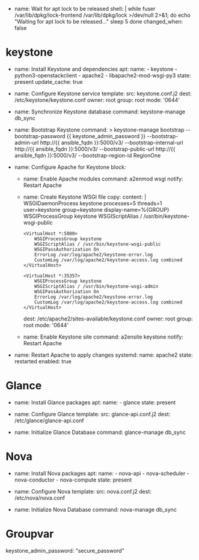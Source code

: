 - name: Wait for apt lock to be released
  shell: |
    while fuser /var/lib/dpkg/lock-frontend /var/lib/dpkg/lock >/dev/null 2>&1; do
      echo "Waiting for apt lock to be released..."
      sleep 5
    done
  changed_when: false


# keystone
- name: Install Keystone and dependencies
  apt:
    name:
      - keystone
      - python3-openstackclient
      - apache2
      - libapache2-mod-wsgi-py3
    state: present
    update_cache: true

- name: Configure Keystone service
  template:
    src: keystone.conf.j2
    dest: /etc/keystone/keystone.conf
    owner: root
    group: root
    mode: '0644'

- name: Synchronize Keystone database
  command: keystone-manage db_sync

- name: Bootstrap Keystone
  command: >
    keystone-manage bootstrap
    --bootstrap-password {{ keystone_admin_password }}
    --bootstrap-admin-url http://{{ ansible_fqdn }}:5000/v3/
    --bootstrap-internal-url http://{{ ansible_fqdn }}:5000/v3/
    --bootstrap-public-url http://{{ ansible_fqdn }}:5000/v3/
    --bootstrap-region-id RegionOne

- name: Configure Apache for Keystone
  block:
    - name: Enable Apache modules
      command: a2enmod wsgi
      notify: Restart Apache

    - name: Create Keystone WSGI file
      copy:
        content: |
          WSGIDaemonProcess keystone processes=5 threads=1 user=keystone group=keystone display-name=%{GROUP}
          WSGIProcessGroup keystone
          WSGIScriptAlias / /usr/bin/keystone-wsgi-public

          <VirtualHost *:5000>
              WSGIProcessGroup keystone
              WSGIScriptAlias / /usr/bin/keystone-wsgi-public
              WSGIPassAuthorization On
              ErrorLog /var/log/apache2/keystone-error.log
              CustomLog /var/log/apache2/keystone-access.log combined
          </VirtualHost>

          <VirtualHost *:35357>
              WSGIProcessGroup keystone
              WSGIScriptAlias / /usr/bin/keystone-wsgi-admin
              WSGIPassAuthorization On
              ErrorLog /var/log/apache2/keystone-error.log
              CustomLog /var/log/apache2/keystone-access.log combined
          </VirtualHost>
        dest: /etc/apache2/sites-available/keystone.conf
        owner: root
        group: root
        mode: '0644'

    - name: Enable Keystone site
      command: a2ensite keystone
      notify: Restart Apache

- name: Restart Apache to apply changes
  systemd:
    name: apache2
    state: restarted
    enabled: true

# Glance
- name: Install Glance packages
  apt:
    name:
      - glance
    state: present

- name: Configure Glance
  template:
    src: glance-api.conf.j2
    dest: /etc/glance/glance-api.conf

- name: Initialize Glance Database
  command: glance-manage db_sync

# Nova
- name: Install Nova packages
  apt:
    name:
      - nova-api
      - nova-scheduler
      - nova-conductor
      - nova-compute
    state: present

- name: Configure Nova
  template:
    src: nova.conf.j2
    dest: /etc/nova/nova.conf

- name: Initialize Nova Database
  command: nova-manage db_sync

# Groupvar
keystone_admin_password: "secure_password"
